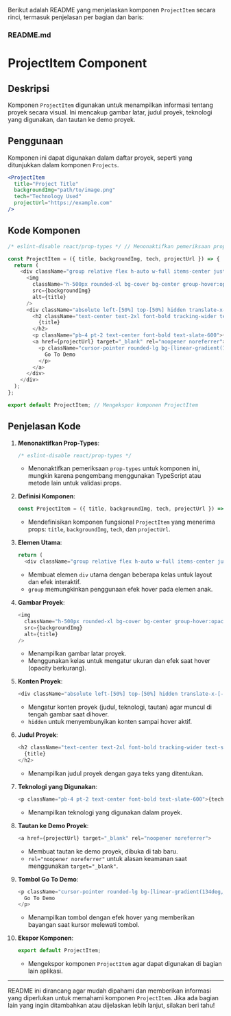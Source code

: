 Berikut adalah README yang menjelaskan komponen `ProjectItem` secara rinci, termasuk penjelasan per bagian dan baris:

### README.md

# ProjectItem Component

## Deskripsi

Komponen `ProjectItem` digunakan untuk menampilkan informasi tentang proyek secara visual. Ini mencakup gambar latar, judul proyek, teknologi yang digunakan, dan tautan ke demo proyek.

## Penggunaan

Komponen ini dapat digunakan dalam daftar proyek, seperti yang ditunjukkan dalam komponen `Projects`.

```jsx
<ProjectItem
  title="Project Title"
  backgroundImg="path/to/image.png"
  tech="Technology Used"
  projectUrl="https://example.com"
/>
```

## Kode Komponen

```javascript
/* eslint-disable react/prop-types */ // Menonaktifkan pemeriksaan prop-types untuk komponen ini

const ProjectItem = ({ title, backgroundImg, tech, projectUrl }) => {
  return (
    <div className="group relative flex h-auto w-full items-center justify-center rounded-xl shadow-xl shadow-slate-600 duration-500 ease-in-out hover:scale-[1.05] hover:bg-white">
      <img
        className="h-500px rounded-xl bg-cover bg-center group-hover:opacity-10"
        src={backgroundImg}
        alt={title}
      />
      <div className="absolute left-[50%] top-[50%] hidden translate-x-[-50%] translate-y-[-50%] group-hover:block">
        <h2 className="text-center text-2xl font-bold tracking-wider text-slate-600">
          {title}
        </h2>
        <p className="pb-4 pt-2 text-center font-bold text-slate-600">{tech}</p>
        <a href={projectUrl} target="_blank" rel="noopener noreferrer">
          <p className="cursor-pointer rounded-lg bg-[linear-gradient(134deg,_#3BF686_40.75%,_#4CA9FF_90.52%)] py-3 text-center font-sora font-bold duration-500 ease-in hover:shadow-md hover:shadow-slate-500">
            Go To Demo
          </p>
        </a>
      </div>
    </div>
  );
};

export default ProjectItem; // Mengekspor komponen ProjectItem
```

## Penjelasan Kode

1. **Menonaktifkan Prop-Types**:

   ```javascript
   /* eslint-disable react/prop-types */
   ```

   - Menonaktifkan pemeriksaan `prop-types` untuk komponen ini, mungkin karena pengembang menggunakan TypeScript atau metode lain untuk validasi props.

2. **Definisi Komponen**:

   ```javascript
   const ProjectItem = ({ title, backgroundImg, tech, projectUrl }) => {
   ```

   - Mendefinisikan komponen fungsional `ProjectItem` yang menerima props: `title`, `backgroundImg`, `tech`, dan `projectUrl`.

3. **Elemen Utama**:

   ```javascript
   return (
     <div className="group relative flex h-auto w-full items-center justify-center rounded-xl shadow-xl shadow-slate-600 duration-500 ease-in-out hover:scale-[1.05] hover:bg-white">
   ```

   - Membuat elemen `div` utama dengan beberapa kelas untuk layout dan efek interaktif.
   - `group` memungkinkan penggunaan efek hover pada elemen anak.

4. **Gambar Proyek**:

   ```javascript
   <img
     className="h-500px rounded-xl bg-cover bg-center group-hover:opacity-10"
     src={backgroundImg}
     alt={title}
   />
   ```

   - Menampilkan gambar latar proyek.
   - Menggunakan kelas untuk mengatur ukuran dan efek saat hover (opacity berkurang).

5. **Konten Proyek**:

   ```javascript
   <div className="absolute left-[50%] top-[50%] hidden translate-x-[-50%] translate-y-[-50%] group-hover:block">
   ```

   - Mengatur konten proyek (judul, teknologi, tautan) agar muncul di tengah gambar saat dihover.
   - `hidden` untuk menyembunyikan konten sampai hover aktif.

6. **Judul Proyek**:

   ```javascript
   <h2 className="text-center text-2xl font-bold tracking-wider text-slate-600">
     {title}
   </h2>
   ```

   - Menampilkan judul proyek dengan gaya teks yang ditentukan.

7. **Teknologi yang Digunakan**:

   ```javascript
   <p className="pb-4 pt-2 text-center font-bold text-slate-600">{tech}</p>
   ```

   - Menampilkan teknologi yang digunakan dalam proyek.

8. **Tautan ke Demo Proyek**:

   ```javascript
   <a href={projectUrl} target="_blank" rel="noopener noreferrer">
   ```

   - Membuat tautan ke demo proyek, dibuka di tab baru.
   - `rel="noopener noreferrer"` untuk alasan keamanan saat menggunakan `target="_blank"`.

9. **Tombol Go To Demo**:

   ```javascript
   <p className="cursor-pointer rounded-lg bg-[linear-gradient(134deg,_#3BF686_40.75%,_#4CA9FF_90.52%)] py-3 text-center font-sora font-bold duration-500 ease-in hover:shadow-md hover:shadow-slate-500">
     Go To Demo
   </p>
   ```

   - Menampilkan tombol dengan efek hover yang memberikan bayangan saat kursor melewati tombol.

10. **Ekspor Komponen**:
    ```javascript
    export default ProjectItem;
    ```
    - Mengekspor komponen `ProjectItem` agar dapat digunakan di bagian lain aplikasi.

---

README ini dirancang agar mudah dipahami dan memberikan informasi yang diperlukan untuk memahami komponen `ProjectItem`. Jika ada bagian lain yang ingin ditambahkan atau dijelaskan lebih lanjut, silakan beri tahu!

